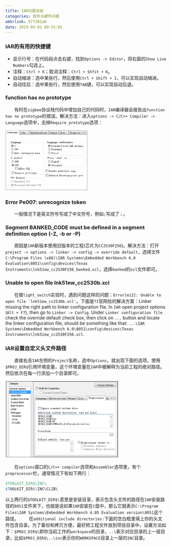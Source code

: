 ```yaml
---
title: IAR问题总结
categories: 软件与硬件问题
abbrlink: 977301a0
date: 2019-03-01 09:51:01
---
```

### IAR的有用的快捷键

- 显示行号：在代码段点击右键，找到`Options -> Editor`，将右面的`Show Line Numbers`勾选上。
- 注释：`Ctrl + K`；取消注释：`Ctrl + Shfit + K`。
- 自动缩进：选中某些行，然后使用`Ctrl + Shift + I`，可以实现自动缩进。
- 自动往后：选中某些行，然后使用`TAB`键，可以实现自动后退。

### function has no prototype

&emsp;&emsp;有时在`zigbee`协议栈代码中增加自己的代码时，`IAR`编译器会报告出`function has no prototype`的错误。解决方法：进入`options -> C/C++ Compiler -> Language`选项中，去掉`Require prototype`选项：

<img src="./IAR问题总结/1.png" height="190" width="259">

### Error Pe007: unrecognize token

&emsp;&emsp;一般情况下是英文符号写成了中文符号，例如`;`写成了`；`。

### Segment BANKED\_CODE must be defined in a segment definition option (\-Z, \-b or \-P)

&emsp;&emsp;原因是`IAR`新版本使用旧版本的工程(芯片为`CC2530F256`)。解决方法：打开`project -> options -> linker -> config -> override default`，选择文件`C:\Program Files (x86)\IAR Systems\Embedded Workbench 6.0 Evaluation\8051\config\devices\Texas Instruments\lnk51ew_cc2530F256_banked.xcl`，选择`banked`的`xcl`文件即可。

### Unable to open file lnk51ew_cc2530b.xcl

&emsp;&emsp;在做`light_switch`实验时，遇到问题这样的问题：`Error[e12]: Unable to open file 'lnk51ew_cc2530b.xcl'`。下面是`TI`官网给的解决方案：Linker missing the right path to linker configuration file. In `IAR` open project options (`Alt + F7`), then go to `Linker -> Config`. Under `Linker configuration file` check the override default check box, then click on `...` button and locate the linker configuration file, should be something like that: `...\IAR Systems\Embedded Workbench 6.0\8051\config\devices\Texas Instruments\lnk51ew_cc2530F256.xcl`.

### IAR设置自定义头文件路径

&emsp;&emsp;直接右击`IAR`左侧的`Project`名称，选中`Options`，就出现下面的选项。使用`$PROJ_DIR$`引用环境变量，这个环境变量在`IAR`中被解释为当前工程的绝对路径。然后依次在每一行添加一个目录即可。

<img src="./IAR问题总结/2.png" height="242" width="356">

&emsp;&emsp;在`options`窗口的`C/C++ compiler`选项和`Assembler`选项里，有个`preprocessor`栏，通常情况下有如下两行：

``` makefile
$TOOLKIT_DIR$\INC\
$TOOLKIT_DIR$\INC\CLIB\
```

以上两行的`$TOOLKIT_DIR$\`意思是安装目录，表示包含头文件的路径在`IAR`安装路径的`8051`文件夹下，也就是说如果`IAR`安装在`C`盘中，那么它就表示`C:\Program Files\IAR Systems\Embedded Workbench 4.05 Evaluation version\8051`这个路径。
&emsp;&emsp;在`additional include directories:`下面的空白框里填上你的头文件包含目录。为了备份和拷贝方便，最好把工程文件放到项目目录中，设置方法如下：`$PROJ_DIR$\`即你当前工作的`workspace`的目录，`..\`表示对应目录的上一层目录，比如`$PROJ_DIR$\..\inc`表示你的`WORKSPACE`目录上一层的`INC`目录。